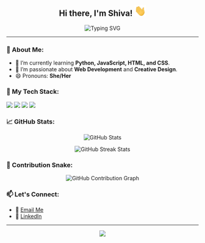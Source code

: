<h2 align="center">Hi there, I'm Shiva! <img src="https://raw.githubusercontent.com/ABSphreak/ABSphreak/master/gifs/Hi.gif" width="30px"></h2>

<p align="center">
  <img src="https://readme-typing-svg.herokuapp.com?font=Fira+Code&size=21&duration=4000&pause=1000&center=true&vCenter=true&width=435&lines=Aspiring+Developer+and+Designer;Love+to+Code+and+Create;Currently+Learning+Python%2C+JS%2C+HTML+%26+CSS!" alt="Typing SVG" />
</p>

---

### 🌱 About Me:
- 🔭 I’m currently learning **Python, JavaScript, HTML, and CSS**.
- 🌟 I’m passionate about **Web Development** and **Creative Design**.
- 😄 Pronouns: **She/Her**
  
### 🎨 My Tech Stack:
<p>
  <img src="https://img.shields.io/badge/-Python-3776AB?style=flat-square&logo=python&logoColor=white" />
  <img src="https://img.shields.io/badge/-JavaScript-F7DF1E?style=flat-square&logo=javascript&logoColor=black" />
  <img src="https://img.shields.io/badge/-HTML5-E34F26?style=flat-square&logo=html5&logoColor=white" />
  <img src="https://img.shields.io/badge/-CSS3-1572B6?style=flat-square&logo=css3" />
</p>

### 📈 GitHub Stats:
<p align="center">
  <img src="https://github-readme-stats.vercel.app/api?username=ShivaVarkiani&show_icons=true&theme=radical" alt="GitHub Stats" />
</p>
<p align="center">
  <img src="https://github-readme-streak-stats.herokuapp.com/?user=ShivaVarkiani&theme=radical" alt="GitHub Streak Stats" />
</p>

### 🐍 Contribution Snake:
<p align="center">
  <img src="https://github.com/ShivaVarkiani/ShivaVarkiani/blob/main/github-contribution-grid-snake.svg" alt="GitHub Contribution Graph" />
</p>

### 📫 Let's Connect:
- 📧 [Email Me](mailto:shivavarkiany@gmail.com)
- 💼 [LinkedIn]([https://www.linkedin.com/in/yourlinkedin/](https://www.linkedin.com/in/shiva-varkiani-1a394a168?utm_source=share&utm_campaign=share_via&utm_content=profile&utm_medium=android_app)) 


---

<p align="center">
  <img src="https://github.com/ShivaVarkiani/ShivaVarkiani/blob/main/assets/animated-coding.gif" width="50%"/>
</p>

<!---
ShivaVarkiani/ShivaVarkiani is a ✨ special ✨ repository because its `README.md` (this file) appears on your GitHub profile.
You can click the Preview link to take a look at your changes.
--->
